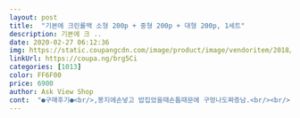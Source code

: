 ```yaml
---
layout: post 
title:  "기본에 크린롤백 소형 200p + 중형 200p + 대형 200p, 1세트" 
description: 기본에 크 ..
date: 2020-02-27 06:12:36 
img: https://static.coupangcdn.com/image/product/image/vendoritem/2018/10/25/3511902754/72f7fe1b-2bd9-48eb-93ba-1e37f2f9c83b.jpg 
linkUrl: https://coupa.ng/brg5Ci 
categories: [1013] 
color: FF6F00 
price: 6900 
author: Ask View Shop 
cont:  "●구매후기●<br/>,봉지에손넣고 밥집었을때손톱때문에 구멍나도짜증남.<br/><br/>2019.<br/>10.<br/>3일에 구매했더라구요<br/>• 2번째 사진 왼쪽부터 대 , 중 , 소 입니다 ( 참고 해주세요 ) •<br/>❤️ 기본에 크린롤백 소형 200p + 중형 200p + 대형 200p ❤️<br/>가격도 저렴하고 질도 좋고 부드럽고 매우 만족스러운 제품 입니다<br/>가격도 착하고 비닐두께도 적당해요<br/>거의 다이소에서 따로따로 구매하다가 대싸쥬랑 소싸쥬가 동시에 떨어지는 바람에 이패키지 구매했지요<br/>구매 이유 : 롤백이 없어서 사이즈 별로 저렴하게 주문 했어요<br/>구매에 되셨으면 도움이 돼요 꼭 ~ 꼭 부탁 드립니다 ^^<br/>굳이 패키지 아니더라도 꼭 재구매할거 같습니다^^<br/>그다음 봉지에손넣고 밥집을때 빵꾸한번안나고 잘집어짐<br/>기본에 크린롤백  and lt;<br/> - 요걸로 선택하고 주문하기 잘한거 같네요<br/>너무얇거나 잘찢어지거나 점선이잘안뜯어지거나 불량이많거나 그럼진심짜증남.<br/><br/>늦은 후기네요<br/>많으셔서 걱정했는데 타사하고 비슷하게 적당해서 다행이네요 !!<br/>박스포장보다 롤팩이 공간도적게 차지하고 찢어지지 않고 한장씩  잘 분리됩니다^^<br/>봉지가적당한두께임<br/>비닐 냄새 : 다행히 이상한 비닐 특유의 냄새 안나요<br/>비닐 두께 : 많이 얇지않고 적당해요 두껍지도 않고<br/>뾰족한데 찔려서 빵구났던거 외엔 비닐이 약해서 찢어지거나 늘어난적도 없네요^^<br/>사용하는 용도에 따라서 대.<br/>중.<br/>소 규격도 골고루지요<br/>상품평 많이 보고 주문했는데 비닐이 얇다고 비추하는 분들도<br/>시중에서 파는것도 장 .<br/> 단점 많으니까 이정도면 애교수준 입니다 !!<br/>양도 많고 종류별로 있으니까 유용하고 오랫동안 사용할꺼에요<br/>위생백 여러종류 사용했지만 괜찮은걸로 찾았는데 쿠팡에서<br/>이걸로 저는대만족!<br/>이제품은 대중소가 한묶음으로 나와서 넘넘 합리적이에요<br/>일회용백은 주방에서 뿐만 아니라 전반적으로 두루두루 사용되는듯해요<br/>일회용봉투를구입할때 가장중요한게 질감.<br/><br/>잘 아시디시피 싸쥬별로 다 쓰임이 다르자나요<br/>저는 압력솥밥을해서 소형봉투에담아 냉동밥으로 일회용씩보관하기때문에 봉지뜯을때점선이잘안뜯어지면짜증남<br/>저렴하게 크기별로 200개씩 팔아서 고민없이 주문 했는데 만족 !!<br/>젖은 쓰레기나 냄새나는 쓰레기버릴때도 요긴하게 잘 쓰고 있어요<br/>조금 오래 보관할건 지퍼팩을 사용하고 바로바로 소모할땐 요기에 보관해서 쓰면 좋더라구요<br/>종류별로 많이 있으니까 부족한 걱정은 안되서 되서 좋아요 !!<br/>중요한게 점선이너무잘뜯어져서 이제껏산것중제일만족!<br/>지금도 5개월째 잘쓰고 있답니다<br/>" 
---
```

